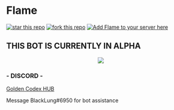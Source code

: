 # Flame

[![star this repo](https://githubbadges.com/star.svg?user=goldentg&repo=Flame&style=default)](https://github.com/goldentg/Flame)
[![fork this repo](https://githubbadges.com/fork.svg?user=goldentg&repo=Flame&style=default)](https://github.com/goldentg/Flame/fork)
[![Add Flame to your server here](https://img.shields.io/badge/Bot-Add%20Flame-brightgreen)](https://discord.com/api/oauth2/authorize?client_id=783796609405812777&permissions=8&scope=bot)

## THIS BOT IS CURRENTLY IN ALPHA


<p align="center">
    <a href="https://github.com/feross/standard"><img src="https://cdn.rawgit.com/feross/standard/master/badge.svg"></a>
  <br>
</p>




### - DISCORD - 
[Golden Codex HUB](https://discord.gg/GZ3xSkd)

Message BlackLung#6950 for bot assistance